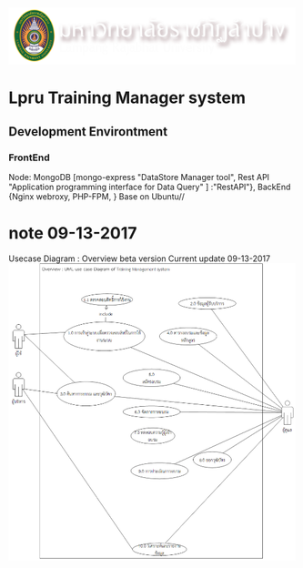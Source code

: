 
![(LPRU)](logo.png)
# Lpru Training Manager system


## Development Environtment   
### FrontEnd
Node:
MongoDB [mongo-express "DataStore Manager tool", Rest API "Application programming interface for Data Query" ]
:"RestAPI"}, 
BackEnd {Nginx webroxy, PHP-FPM, } Base on Ubuntu//
# note 09-13-2017
 Usecase Diagram : Overview beta version Current update 09-13-2017
 ![(UML1)](Drawing-Overview.png)

